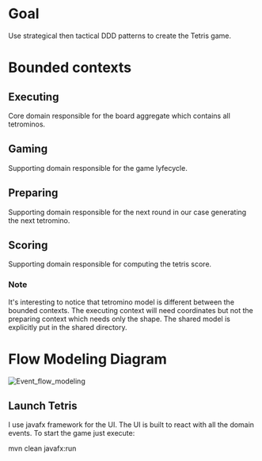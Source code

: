 # Goal

Use strategical then tactical DDD patterns to create the Tetris game.

# Bounded contexts
## Executing

Core domain responsible for the board aggregate which contains all tetrominos.

## Gaming

Supporting domain responsible for the game lyfecycle.

## Preparing

Supporting domain responsible for the next round in our case generating the next tetromino.

## Scoring

Supporting domain responsible for computing the tetris score.

### Note

It's interesting to notice that tetromino model is different between the bounded contexts.
The executing context will need coordinates but not the preparing context which needs only the shape.
The shared model is explicitly put in the shared directory.

# Flow Modeling Diagram

![Event_flow_modeling](./doc/image/event_flow_modeling.png)

## Launch Tetris

I use javafx framework for the UI. The UI is built to react with all the domain events.
To start the game just execute:

mvn clean javafx:run

